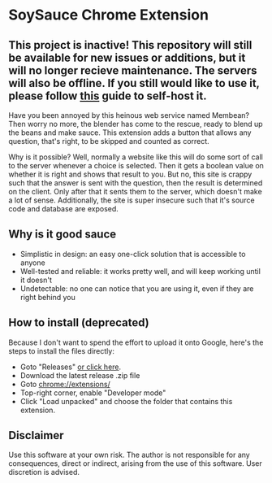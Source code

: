 # SoySauce Chrome Extension

## This project is inactive! This repository will still be available for new issues or additions, but it will no longer recieve maintenance. The servers will also be offline. If you still would like to use it, please follow [this](guide.md) guide to self-host it.

Have you been annoyed by this heinous web service named Membean? Then worry no more, the blender has come to the rescue, ready to blend up the beans and make sauce. This extension adds a button that allows any question, that's right, to be skipped and counted as correct.  
  
Why is it possible? Well, normally a website like this will do some sort of call to the server whenever a choice is selected. Then it gets a boolean value on whether it is right and shows that result to you. But no, this site is crappy such that the answer is sent with the question, then the result is determined on the client. Only after that it sents them to the server, which doesn't make a lot of sense. Additionally, the site is super insecure such that it's source code and database are exposed.  


## Why is it good sauce
- Simplistic in design: an easy one-click solution that is accessible to anyone
- Well-tested and reliable: it works pretty well, and will keep working until it doesn't
- Undetectable: no one can notice that you are using it, even if they are right behind you

## How to install (deprecated)
Because I don't want to spend the effort to upload it onto Google, here's the steps to install the files directly:
- Goto "Releases" [or click here](https://github.com/C20H12/Soysauce/releases).
- Download the latest release .zip file
- Goto [chrome://extensions/](chrome://extensions/) 
- Top-right corner, enable "Developer mode"
- Click "Load unpacked" and choose the folder that contains this extension.

## Disclaimer
Use this software at your own risk. The author is not responsible for any consequences, direct or indirect, arising from the use of this software. User discretion is advised.